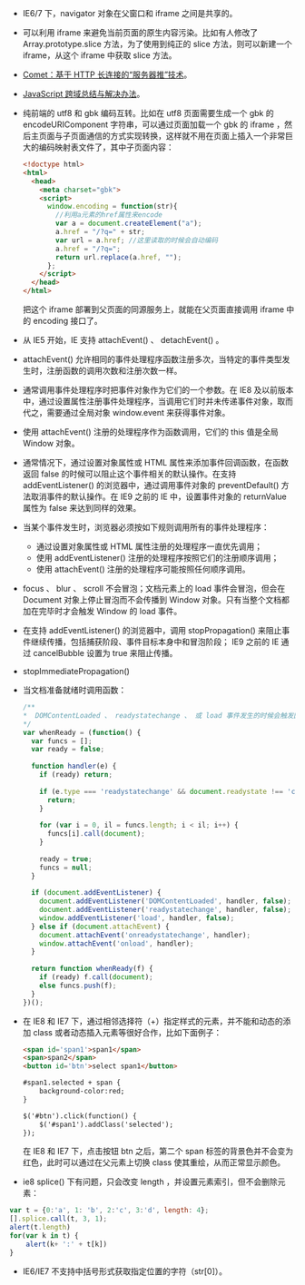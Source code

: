 * IE6/7 下，navigator 对象在父窗口和 iframe 之间是共享的。
* 可以利用 iframe 来避免当前页面的原生内容污染。比如有人修改了 Array.prototype.slice 方法，为了使用到纯正的 slice 方法，则可以新建一个 iframe，从这个 iframe 中获取 slice 方法。
* [Comet：基于 HTTP 长连接的“服务器推”技术](http://www.ibm.com/developerworks/cn/web/wa-lo-comet/)。
* [JavaScript 跨域总结与解决办法](http://www.cnblogs.com/rainman/archive/2011/02/20/1959325.html)。
* 纯前端的 utf8 和 gbk 编码互转。比如在 utf8 页面需要生成一个 gbk 的 encodeURIComponent 字符串，可以通过页面加载一个 gbk 的 iframe ，然后主页面与子页面通信的方式实现转换，这样就不用在页面上插入一个非常巨大的编码映射表文件了，其中子页面内容：

  ```html
  <!doctype html>
  <html>
    <head>
      <meta charset="gbk">
      <script>
        window.encoding = function(str){
          //利用a元素的href属性来encode
          var a = document.createElement("a");
          a.href = "/?q=" + str;
          var url = a.href; //这里读取的时候会自动编码
          a.href = "/?q=";
          return url.replace(a.href, "");
        };
      </script>
    </head>
  </html>
  ```

  把这个 iframe 部署到父页面的同源服务上，就能在父页面直接调用 iframe 中的 encoding 接口了。

* 从 IE5 开始，IE 支持 attachEvent() 、 detachEvent() 。

* attachEvent() 允许相同的事件处理程序函数注册多次，当特定的事件类型发生时，注册函数的调用次数和注册次数一样。

* 通常调用事件处理程序时把事件对象作为它们的一个参数。在 IE8 及以前版本中，通过设置属性注册事件处理程序，当调用它们时并未传递事件对象，取而代之，需要通过全局对象 window.event 来获得事件对象。

* 使用 attachEvent() 注册的处理程序作为函数调用，它们的 this 值是全局 Window 对象。

* 通常情况下，通过设置对象属性或 HTML 属性来添加事件回调函数，在函数返回 false 的时候可以阻止这个事件相关的默认操作。在支持 addEventListener() 的浏览器中，通过调用事件对象的 preventDefault() 方法取消事件的默认操作。在 IE9 之前的 IE 中，设置事件对象的 returnValue 属性为 false 来达到同样的效果。

* 当某个事件发生时，浏览器必须按如下规则调用所有的事件处理程序：

  - 通过设置对象属性或 HTML 属性注册的处理程序一直优先调用；
  - 使用 addEventListener() 注册的处理程序按照它们的注册顺序调用；
  - 使用 attachEvent() 注册的处理程序可能按照任何顺序调用。

* focus 、 blur 、 scroll 不会冒泡；文档元素上的 load 事件会冒泡，但会在 Document 对象上停止冒泡而不会传播到 Window 对象。只有当整个文档都加在完毕时才会触发 Window 的 load 事件。

* 在支持 addEventListener() 的浏览器中，调用 stopPropagation() 来阻止事件继续传播，包括捕获阶段、事件目标本身中和冒泡阶段； IE9 之前的 IE 通过 cancelBubble 设置为 true 来阻止传播。

* stopImmediatePropagation()

* 当文档准备就绪时调用函数：
  
  ```js
  /**
  *  DOMContentLoaded 、 readystatechange 、 或 load 事件发生的时候会触发回调
  */
  var whenReady = (function() {
    var funcs = [];
    var ready = false;
    
    function handler(e) {
      if (ready) return;
      
      if (e.type === 'readystatechange' && document.readystate !== 'complete') {
        return;
      }
      
      for (var i = 0, il = funcs.length; i < il; i++) {
        funcs[i].call(document);
      }
      
      ready = true;
      funcs = null;
    }
    
    if (document.addEventListener) {
      document.addEventListener('DOMContentLoaded', handler, false);
      document.addEventListener('readystatechange', handler, false);
      window.addEventListener('load', handler, false);
    } else if (document.attachEvent) {
      document.attachEvent('onreadystatechange', handler);
      window.attachEvent('onload', handler);
    }
    
    return function whenReady(f) {
      if (ready) f.call(document);
      else funcs.push(f);
    }
  })();
  ```
  
* 在 IE8 和 IE7 下，通过相邻选择符（+）指定样式的元素，并不能和动态的添加 class 或者动态插入元素等很好合作，比如下面例子：

  ```html
  <span id='span1'>span1</span>
  <span>span2</span>
  <button id='btn'>select span1</button>
  
  #span1.selected + span {
      background-color:red;
  }
  
  $('#btn').click(function() {
      $('#span1').addClass('selected');
  });
  ```
  
  在 IE8 和 IE7 下，点击按钮 btn 之后，第二个 span 标签的背景色并不会变为红色，此时可以通过在父元素上切换 class 使其重绘，从而正常显示颜色。
  
*   ie8 splice() 下有问题，只会改变 length ，并设置元素索引，但不会删除元素：
  
  ```js
  var t = {0:'a', 1: 'b', 2:'c', 3:'d', length: 4};
  [].splice.call(t, 3, 1);
  alert(t.length)
  for(var k in t) {
      alert(k+ ':' + t[k])
  }
  ```

* IE6/IE7 不支持中括号形式获取指定位置的字符（str[0]）。


